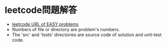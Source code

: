 # leetcode問題解答
- [leetcode URL of EASY problems](https://leetcode.com/problemset/all/?difficulty=EASY&page=1)
- Numbers of file or directory are problem's numbers.
- The 'src' and 'tests' directories are source code of solution and unit-test code.
